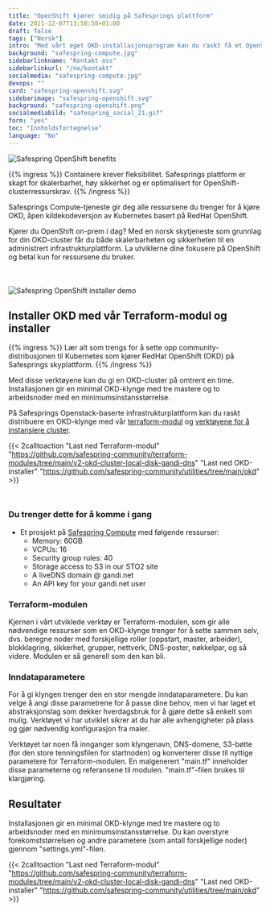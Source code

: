 ```yaml
---
title: "OpenShift kjører smidig på Safesprings plattform"
date: 2021-12-07T13:58:58+01:00
draft: false
tags: ["Norsk"]
intro: "Med vårt eget OKD-installasjonsprogram kan du raskt få et OpenShift-cluster up-and-running."
background: "safespring-compute.jpg"
sidebarlinkname: "Kontakt oss"
sidebarlinkurl: "/no/kontakt"
socialmedia: "safespring-compute.jpg"
devops: ""
card: "safespring-openshift.svg"
sidebarimage: "safespring-openshift.svg"
background: "safespring-openshift.png"
socialmediabild: "safespring_social_21.gif"
form: "yes"
toc: "Innholdsfortegnelse"
language: "No"
---
```


![Safespring OpenShift benefits](/img/safespring_key-points-openshift-2.svg)

{{% ingress %}}
Containere krever fleksibilitet. Safesprings plattform er skapt for skalerbarhet, høy sikkerhet og er optimalisert for OpenShift-clusterressurskrav.
{{% /ingress %}}

Safesprings Compute-tjeneste gir deg alle ressursene du trenger for å kjøre OKD, åpen kildekodeversjon av Kubernetes basert på RedHat OpenShift.

Kjører du OpenShift on-prem i dag? Med en norsk skytjeneste som grunnlag for din OKD-cluster får du både skalerbarheten og sikkerheten til en administrert infrastrukturplattform. La utviklerne dine fokusere på OpenShift og betal kun for ressursene du bruker.

<div style="margin-bottom:50px;"></div>

![Safespring OpenShift installer demo](/img/event/safespring-video-placeholder.svg)

## Installer OKD med vår Terraform-modul og installer

{{% ingress %}}
Lær alt som trengs for å sette opp community-distribusjonen til Kubernetes som kjører RedHat OpenShift (OKD) på Safesprings skyplattform.
{{% /ingress %}}

Med disse verktøyene kan du gi en OKD-cluster på omtrent en time. Installasjonen gir en minimal OKD-klynge med tre mastere og to arbeidsnoder med en minimumsinstansstørrelse.

På Safesprings Openstack-baserte infrastrukturplattform kan du raskt distribuere en OKD-klynge med vår [terraform-modul][1] og [verktøyene for å instansiere cluster][2].

{{< 2calltoaction "Last ned Terraform-modul" "https://github.com/safespring-community/terraform-modules/tree/main/v2-okd-cluster-local-disk-gandi-dns" "Last ned OKD-installer" "https://github.com/safespring-community/utilities/tree/main/okd" >}}

<div style="margin-bottom:50px;"></div>

### Du trenger dette for å komme i gang

- Et prosjekt på [Safespring Compute](/no/tjenester/compute/) med følgende ressurser:
    - Memory: 60GB
    - VCPUs: 16
    - Security group rules: 40
    - Storage access to S3 in our STO2 site
    - A liveDNS domain @ gandi.net
    - An API key for your gandi.net user

### Terraform-modulen
Kjernen i vårt utviklede verktøy er Terraform-modulen, som gir alle nødvendige ressurser som en OKD-klynge trenger for å sette sammen selv, dvs. beregne noder med forskjellige roller (oppstart, master, arbeider), blokklagring, sikkerhet, grupper, nettverk, DNS-poster, nøkkelpar, og så videre. Modulen er så generell som den kan bli.

### Inndataparametere
For å gi klyngen trenger den en stor mengde inndataparametere. Du kan velge å angi disse parametrene for å passe dine behov, men vi har laget et abstraksjonslag som dekker hverdagsbruk for å gjøre dette så enkelt som mulig. Verktøyet vi har utviklet sikrer at du har alle avhengigheter på plass og gjør nødvendig konfigurasjon fra maler.

Verktøyet tar noen få innganger som klyngenavn, DNS-domene, S3-bøtte (for den store tenningsfilen for startnoden) og konverterer disse til nyttige parametere for Terraform-modulen. En malgenerert "main.tf" inneholder disse parameterne og referansene til modulen. "main.tf"-filen brukes til klargjøring.

## Resultater
Installasjonen gir en minimal OKD-klynge med tre mastere og to arbeidsnoder med en minimumsinstansstørrelse. Du kan overstyre forekomststørrelsen og andre parametere (som antall forskjellige noder) gjennom "settings.yml"-filen.

{{< 2calltoaction "Last ned Terraform-modul" "https://github.com/safespring-community/terraform-modules/tree/main/v2-okd-cluster-local-disk-gandi-dns" "Last ned OKD-installer" "https://github.com/safespring-community/utilities/tree/main/okd" >}}

[1]:https://github.com/safespring-community/terraform-modules/tree/main/v2-okd-cluster-local-disk-gandi-dns
[2]:https://github.com/safespring-community/utilities/tree/main/okd
